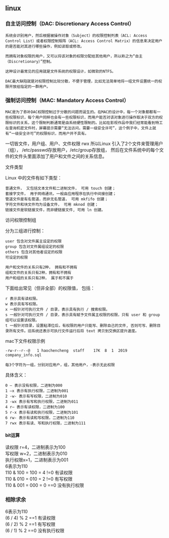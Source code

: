 ## linux
### 自主访问控制（DAC: Discretionary Access Control）

```
系统会识别用户，然后根据被操作对象（Subject）的权限控制列表（ACL: Access Control List）或者权限控制矩阵（ACL: Access Control Matrix）的信息来决定用户的是否能对其进行哪些操作，例如读取或修改。

而拥有对象权限的用户，又可以将该对象的权限分配给其他用户，所以称之为“自主（Discretionary）”控制。

这种设计最常见的应用就是文件系统的权限设计，如微软的NTFS。

DAC最大缺陷就是对权限控制比较分散，不便于管理，比如无法简单地将一组文件设置统一的权限开放给指定的一群用户。
```

### 强制访问控制（MAC: Mandatory Access Control）
```
MAC是为了弥补DAC权限控制过于分散的问题而诞生的。在MAC的设计中，每一个对象都都有一些权限标识，每个用户同样也会有一些权限标识，而用户能否对该对象进行操作取决于双方的权限标识的关系，这个限制判断通常是由系统硬性限制的。比如在影视作品中我们经常能看到特工在查询机密文件时，屏幕提示需要“无法访问，需要一级安全许可”，这个例子中，文件上就有“一级安全许可”的权限标识，而用户并不具有。

```


一切皆文件，用户组、用户、文件权限 rwx
所以Linux 引入了2个文件来管理用户（组）， /etc/passwd存放用户，/etc/group存放组， 然后在文件系统中的每个文件的文件头里面添加了用户和文件之间的关系信息。

文件类型

Linux 中的文件有如下类型：

```
普通文件， 又包括文本文件和二进制文件， 可用 touch 创建；
套接字文件， 用于网络通讯，一般由应用程序在执行中间接创建；
管道文件是有名管道，而非无名管道， 可用 mkfifo 创建；
字符文件和块文件均为设备文件， 可用 mknod 创建；
链接文件是软链接文件，而非硬链接文件, 可用 ln 创建。
```
访问权限控制组

分为三组进行控制：

```
user 包含对文件属主设定的权限
group 包含对文件属组设定的权限
others 包含对其他者设定的权限
可设定的权限
```

```
用户和文件的关系只有2种， 拥有和不拥有
组和文件的关系只有2种，拥有和不拥有
用户和组的关系只有2种， 属于和不属于
```

下面给出常见（但非全部）的权限值， 包括：

```
r 表示具有读权限。
w 表示具有写权限。
x 一般针对可执行文件 / 目录，表示具有执行 / 搜索权限。
s 一般针对可执行文件 / 目录，表示具有赋予文件属主权限的权限，只有 user 和 group 组可以设置该权限。
t 一般针对目录，设置粘滞位后，有权限的用户只能写、删除自己的文件, 否则可写、删除目录所有文件。旧系统还表示可执行文件运行后将 text 拷贝到交换区提升速度。
```

mac下文件权限示例
```
-rw-r--r--@   1 haochencheng  staff    17K  8  1  2019 company_info.sql

每3个字符为一组，分别对应用户，组，其他用户，-表示无此权限
```

具体含义：

```
0 — 表示没有权限，二进制为000
1 –x 表示有执行权限，二进制为001
2 -w- 表示有写权限，二进制为010
3 -wx 表示有写和执行权限，二进制为011
4 r– 表示有读权限，二进制为100
5 r-x 表示有读和执行权限，二进制为101
6 rw- 表示有读和写权限，二进制为110
7 rwx 表示有读、写和执行权限，二进制为111

```
####    bit运算 

读权限 r=4，二进制表示为100     
写权限 w=2，二进制表示为010     
执行权限x=1，二进制表示为001        
6表示为110  
110 & 100 = 100 = 4 !=0 有读权限    
110 & 010 = 010 = 2 !=0 有写权限    
110 & 001 = 000 = 0 ==0 没有执行权限    

### 相除求余    
6表示为110  
(6 / 4) % 2 ==1 有读权限    
(6 / 2) % 2 ==1 有写权限    
(6 / 1) % 2 ==0 没有执行权限    

